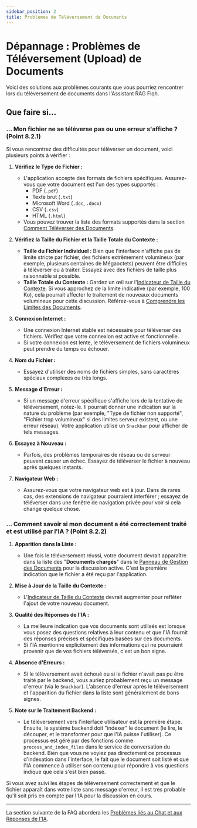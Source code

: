 ```yaml
---
sidebar_position: 2
title: Problèmes de Téléversement de Documents
---
```


# Dépannage : Problèmes de Téléversement (Upload) de Documents

Voici des solutions aux problèmes courants que vous pourriez rencontrer lors du téléversement de documents dans l'Assistant RAG Fiqh.

## Que faire si...

### ... Mon fichier ne se téléverse pas ou une erreur s'affiche ? (Point 8.2.1)

Si vous rencontrez des difficultés pour téléverser un document, voici plusieurs points à vérifier :

1.  **Vérifiez le Type de Fichier :**
    * L'application accepte des formats de fichiers spécifiques. Assurez-vous que votre document est l'un des types supportés :
        * PDF (`.pdf`)
        * Texte brut (`.txt`)
        * Microsoft Word (`.doc`, `.docx`)
        * CSV (`.csv`)
        * HTML (`.html`)
    * Vous pouvez trouver la liste des formats supportés dans la section [Comment Téléverser des Documents](../documents/how-to-upload.md#formats-de-fichiers-supportés-point-623).

2.  **Vérifiez la Taille du Fichier et la Taille Totale du Contexte :**
    * **Taille du Fichier Individuel :** Bien que l'interface n'affiche pas de limite stricte par fichier, des fichiers extrêmement volumineux (par exemple, plusieurs centaines de Mégaoctets) peuvent être difficiles à téléverser ou à traiter. Essayez avec des fichiers de taille plus raisonnable si possible.
    * **Taille Totale du Contexte :** Gardez un œil sur l'[Indicateur de Taille du Contexte](../interface-overview/document-management-pane.md#2-indicateur-de-taille-du-contexte-point-342). Si vous approchez de la limite indicative (par exemple, 100 Ko), cela pourrait affecter le traitement de nouveaux documents volumineux pour cette discussion. Référez-vous à [Comprendre les Limites des Documents](../documents/document-limits.md).

3.  **Connexion Internet :**
    * Une connexion Internet stable est nécessaire pour téléverser des fichiers. Vérifiez que votre connexion est active et fonctionnelle.
    * Si votre connexion est lente, le téléversement de fichiers volumineux peut prendre du temps ou échouer.

4.  **Nom du Fichier :**
    * Essayez d'utiliser des noms de fichiers simples, sans caractères spéciaux complexes ou très longs.

5.  **Message d'Erreur :**
    * Si un message d'erreur spécifique s'affiche lors de la tentative de téléversement, notez-le. Il pourrait donner une indication sur la nature du problème (par exemple, "Type de fichier non supporté", "Fichier trop volumineux" si des limites serveur existent, ou une erreur réseau). Votre application utilise un `Snackbar` pour afficher de tels messages.

6.  **Essayez à Nouveau :**
    * Parfois, des problèmes temporaires de réseau ou de serveur peuvent causer un échec. Essayez de téléverser le fichier à nouveau après quelques instants.

7.  **Navigateur Web :**
    * Assurez-vous que votre navigateur web est à jour. Dans de rares cas, des extensions de navigateur pourraient interférer ; essayez de téléverser dans une fenêtre de navigation privée pour voir si cela change quelque chose.

### ... Comment savoir si mon document a été correctement traité et est utilisé par l'IA ? (Point 8.2.2)

1.  **Apparition dans la Liste :**
    * Une fois le téléversement réussi, votre document devrait apparaître dans la liste des "**Documents chargés**" dans le [Panneau de Gestion des Documents](../interface-overview/document-management-pane.md#3-liste-des-documents-chargés-documents-chargés-point-341) pour la discussion active. C'est la première indication que le fichier a été reçu par l'application.

2.  **Mise à Jour de la Taille du Contexte :**
    * L'[Indicateur de Taille du Contexte](../interface-overview/document-management-pane.md#2-indicateur-de-taille-du-contexte-point-342) devrait augmenter pour refléter l'ajout de votre nouveau document.

3.  **Qualité des Réponses de l'IA :**
    * La meilleure indication que vos documents sont utilisés est lorsque vous posez des questions relatives à leur contenu et que l'IA fournit des réponses précises et spécifiques basées sur ces documents.
    * Si l'IA mentionne explicitement des informations qui ne pourraient provenir que de vos fichiers téléversés, c'est un bon signe.

4.  **Absence d'Erreurs :**
    * Si le téléversement avait échoué ou si le fichier n'avait pas pu être traité par le backend, vous auriez probablement reçu un message d'erreur (via le `Snackbar`). L'absence d'erreur après le téléversement et l'apparition du fichier dans la liste sont généralement de bons signes.

5.  **Note sur le Traitement Backend :**
    * Le téléversement vers l'interface utilisateur est la première étape. Ensuite, le système backend doit "indexer" le document (le lire, le découper, et le transformer pour que l'IA puisse l'utiliser). Ce processus est géré par des fonctions comme `process_and_index_files` dans le service de conversation du backend. Bien que vous ne voyiez pas directement ce processus d'indexation dans l'interface, le fait que le document soit listé et que l'IA commence à utiliser son contenu pour répondre à vos questions indique que cela s'est bien passé.

Si vous avez suivi les étapes de téléversement correctement et que le fichier apparaît dans votre liste sans message d'erreur, il est très probable qu'il soit pris en compte par l'IA pour la discussion en cours.

---

La section suivante de la FAQ abordera les [Problèmes liés au Chat et aux Réponses de l'IA](./chat-ai-response-issues.md).